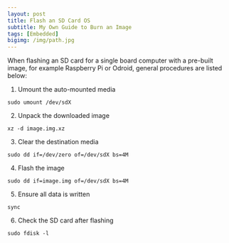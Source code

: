 ```yaml
---
layout: post
title: Flash an SD Card OS
subtitle: My Own Guide to Burn an Image
tags: [Embedded]
bigimg: /img/path.jpg
---
```



When flashing an SD card for a single board computer with a pre-built image, for example Raspberry Pi or Odroid, general procedures are listed below:

1. Umount the auto-mounted media

```shell
sudo umount /dev/sdX
```

2. Unpack the downloaded image

```shell
xz -d image.img.xz
```

3. Clear the destination media

```shell
sudo dd if=/dev/zero of=/dev/sdX bs=4M
```

4. Flash the image

```shell
sudo dd if=image.img of=/dev/sdX bs=4M
```

5. Ensure all data is written

```shell
sync
```

6. Check the SD card after flashing

```shell
sudo fdisk -l 
```